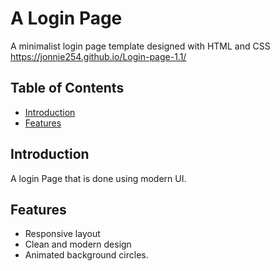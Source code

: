 # A Login Page

A minimalist login page template designed with HTML and CSS
https://jonnie254.github.io/Login-page-1.1/

## Table of Contents

- [Introduction](#introduction)
- [Features](#features)

## Introduction

A login Page that is done using modern UI.

## Features


- Responsive layout
- Clean and modern design
- Animated background circles.

